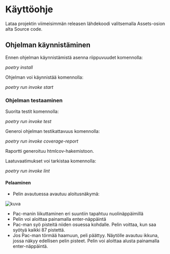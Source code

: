 # Käyttöohje

Lataa projektin viimeisimmän releasen lähdekoodi valitsemalla Assets-osion alta Source code.

## Ohjelman käynnistäminen

Ennen ohjelman käynnistämistä asenna riippuvuudet komennolla:

*poetry install*

Ohjelman voi käynnistää komennolla:

*poetry run invoke start*

### Ohjelman testaaminen

Suorita testit komennolla:

*poetry run invoke test*

Generoi ohjelman testikattavuus komennolla:

*poetry run invoke coverage-report*

Raportti generoituu htmlcov-hakemistoon.

Laatuvaatimukset voi tarkistaa komennolla:

*poetry run invoke lint*

#### Pelaaminen

- Pelin avautuessa avautuu aloitusnäkymä:

![kuva](https://github.com/anniliisal/ot-harjoitustyo/blob/master/dokumentaatio/kuvat/Näyttökuva%202021-5-16%20kello%2015.45.26.png)

- Pac-manin liikuttaminen eri suuntiin tapahtuu nuolinäppäimillä 
- Pelin voi aloittaa painamalla enter-näppäintä
- Pac-man syö pisteitä niiden osuessa kohdalle. Pelin voittaa, kun saa syötyä kaikki 87 pistettä.
- Jos Pac-man törmää haamuun, peli päättyy. Näytölle avautuu ikkuna, jossa näkyy edellisen pelin pisteet. 
  Pelin voi aloittaa alusta painamalla enter-näppäintä.
  
  


